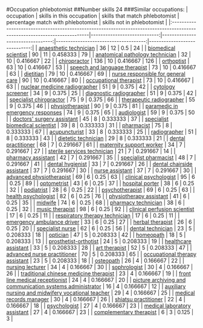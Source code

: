 #Occupation phlebotomist
##Number skills 24
###Similar occupations:
| occupation                                                                                                                |   skills in this occupation |   skills that match phlebotomist |   percentage match with phlebotomist |   skills not in phlebotomist |
|:--------------------------------------------------------------------------------------------------------------------------|----------------------------:|---------------------------------:|-------------------------------------:|-----------------------------:|
| [anaesthetic technician](anaesthetic_technician.md)                                                                       |                          36 |                               12 |                             0.5      |                           24 |
| [biomedical scientist](biomedical_scientist.md)                                                                           |                          90 |                               11 |                             0.458333 |                           79 |
| [anatomical pathology technician](anatomical_pathology_technician.md)                                                     |                          32 |                               10 |                             0.416667 |                           22 |
| [chiropractor](chiropractor.md)                                                                                           |                         136 |                               10 |                             0.416667 |                          126 |
| [orthoptist](orthoptist.md)                                                                                               |                          63 |                               10 |                             0.416667 |                           53 |
| [speech and language therapist](speech_and_language_therapist.md)                                                         |                          73 |                               10 |                             0.416667 |                           63 |
| [dietitian](dietitian.md)                                                                                                 |                          79 |                               10 |                             0.416667 |                           69 |
| [nurse responsible for general care](nurse_responsible_for_general_care.md)                                               |                          90 |                               10 |                             0.416667 |                           80 |
| [occupational therapist](occupational_therapist.md)                                                                       |                          73 |                               10 |                             0.416667 |                           63 |
| [nuclear medicine radiographer](nuclear_medicine_radiographer.md)                                                         |                          51 |                                9 |                             0.375    |                           42 |
| [cytology screener](cytology_screener.md)                                                                                 |                          34 |                                9 |                             0.375    |                           25 |
| [diagnostic radiographer](diagnostic_radiographer.md)                                                                     |                          51 |                                9 |                             0.375    |                           42 |
| [specialist chiropractor](specialist_chiropractor.md)                                                                     |                          75 |                                9 |                             0.375    |                           66 |
| [therapeutic radiographer](therapeutic_radiographer.md)                                                                   |                          55 |                                9 |                             0.375    |                           46 |
| [physiotherapist](physiotherapist.md)                                                                                     |                          90 |                                9 |                             0.375    |                           81 |
| [paramedic in emergency responses](paramedic_in_emergency_responses.md)                                                   |                          74 |                                9 |                             0.375    |                           65 |
| [audiologist](audiologist.md)                                                                                             |                          59 |                                9 |                             0.375    |                           50 |
| [doctors' surgery assistant](doctors'_surgery_assistant.md)                                                               |                          45 |                                8 |                             0.333333 |                           37 |
| [specialist biomedical scientist](specialist_biomedical_scientist.md)                                                     |                          39 |                                8 |                             0.333333 |                           31 |
| [pharmacist](pharmacist.md)                                                                                               |                          75 |                                8 |                             0.333333 |                           67 |
| [acupuncturist](acupuncturist.md)                                                                                         |                          33 |                                8 |                             0.333333 |                           25 |
| [radiographer](radiographer.md)                                                                                           |                          51 |                                8 |                             0.333333 |                           43 |
| [dietetic technician](dietetic_technician.md)                                                                             |                          29 |                                8 |                             0.333333 |                           21 |
| [dental practitioner](dental_practitioner.md)                                                                             |                          68 |                                7 |                             0.291667 |                           61 |
| [maternity support worker](maternity_support_worker.md)                                                                   |                          34 |                                7 |                             0.291667 |                           27 |
| [sterile services technician](sterile_services_technician.md)                                                             |                          21 |                                7 |                             0.291667 |                           14 |
| [pharmacy assistant](pharmacy_assistant.md)                                                                               |                          42 |                                7 |                             0.291667 |                           35 |
| [specialist pharmacist](specialist_pharmacist.md)                                                                         |                          48 |                                7 |                             0.291667 |                           41 |
| [dental hygienist](dental_hygienist.md)                                                                                   |                          33 |                                7 |                             0.291667 |                           26 |
| [dental chairside assistant](dental_chairside_assistant.md)                                                               |                          37 |                                7 |                             0.291667 |                           30 |
| [nurse assistant](nurse_assistant.md)                                                                                     |                          37 |                                7 |                             0.291667 |                           30 |
| [advanced physiotherapist](advanced_physiotherapist.md)                                                                   |                          69 |                                6 |                             0.25     |                           63 |
| [clinical psychologist](clinical_psychologist.md)                                                                         |                          95 |                                6 |                             0.25     |                           89 |
| [optometrist](optometrist.md)                                                                                             |                          43 |                                6 |                             0.25     |                           37 |
| [hospital porter](hospital_porter.md)                                                                                     |                          38 |                                6 |                             0.25     |                           32 |
| [podiatrist](podiatrist.md)                                                                                               |                          28 |                                6 |                             0.25     |                           22 |
| [psychotherapist](psychotherapist.md)                                                                                     |                          69 |                                6 |                             0.25     |                           63 |
| [health psychologist](health_psychologist.md)                                                                             |                          82 |                                6 |                             0.25     |                           76 |
| [physiotherapy assistant](physiotherapy_assistant.md)                                                                     |                          41 |                                6 |                             0.25     |                           35 |
| [midwife](midwife.md)                                                                                                     |                          74 |                                6 |                             0.25     |                           68 |
| [pharmacy technician](pharmacy_technician.md)                                                                             |                          38 |                                6 |                             0.25     |                           32 |
| [music therapist](music_therapist.md)                                                                                     |                          98 |                                6 |                             0.25     |                           92 |
| [clinical perfusion scientist](clinical_perfusion_scientist.md)                                                           |                          17 |                                6 |                             0.25     |                           11 |
| [respiratory therapy technician](respiratory_therapy_technician.md)                                                       |                          17 |                                6 |                             0.25     |                           11 |
| [emergency ambulance driver](emergency_ambulance_driver.md)                                                               |                          33 |                                6 |                             0.25     |                           27 |
| [herbal therapist](herbal_therapist.md)                                                                                   |                          26 |                                6 |                             0.25     |                           20 |
| [specialist nurse](specialist_nurse.md)                                                                                   |                          62 |                                6 |                             0.25     |                           56 |
| [dental technician](dental_technician.md)                                                                                 |                          23 |                                5 |                             0.208333 |                           18 |
| [optician](optician.md)                                                                                                   |                          47 |                                5 |                             0.208333 |                           42 |
| [homeopath](homeopath.md)                                                                                                 |                          18 |                                5 |                             0.208333 |                           13 |
| [prosthetist-orthotist](prosthetist-orthotist.md)                                                                         |                          24 |                                5 |                             0.208333 |                           19 |
| [healthcare assistant](healthcare_assistant.md)                                                                           |                          33 |                                5 |                             0.208333 |                           28 |
| [art therapist](art_therapist.md)                                                                                         |                          52 |                                5 |                             0.208333 |                           47 |
| [advanced nurse practitioner](advanced_nurse_practitioner.md)                                                             |                          70 |                                5 |                             0.208333 |                           65 |
| [occupational therapy assistant](occupational_therapy_assistant.md)                                                       |                          23 |                                5 |                             0.208333 |                           18 |
| [osteopath](osteopath.md)                                                                                                 |                          26 |                                4 |                             0.166667 |                           22 |
| [nursing lecturer](nursing_lecturer.md)                                                                                   |                          34 |                                4 |                             0.166667 |                           30 |
| [sophrologist](sophrologist.md)                                                                                           |                          30 |                                4 |                             0.166667 |                           26 |
| [traditional chinese medicine therapist](traditional_chinese_medicine_therapist.md)                                       |                          23 |                                4 |                             0.166667 |                           19 |
| [front line medical receptionist](front_line_medical_receptionist.md)                                                     |                          24 |                                4 |                             0.166667 |                           20 |
| [picture archiving and communication systems administrator](picture_archiving_and_communication_systems_administrator.md) |                          16 |                                4 |                             0.166667 |                           12 |
| [auxiliary nursing and midwifery vocational teacher](auxiliary_nursing_and_midwifery_vocational_teacher.md)               |                          29 |                                4 |                             0.166667 |                           25 |
| [medical records manager](medical_records_manager.md)                                                                     |                          30 |                                4 |                             0.166667 |                           26 |
| [shiatsu practitioner](shiatsu_practitioner.md)                                                                           |                          22 |                                4 |                             0.166667 |                           18 |
| [psychologist](psychologist.md)                                                                                           |                          27 |                                4 |                             0.166667 |                           23 |
| [medical laboratory assistant](medical_laboratory_assistant.md)                                                           |                          27 |                                4 |                             0.166667 |                           23 |
| [complementary therapist](complementary_therapist.md)                                                                     |                           6 |                                3 |                             0.125    |                            3 |
